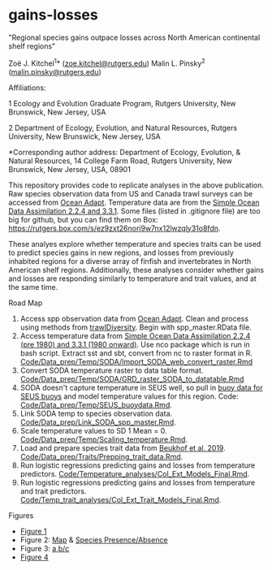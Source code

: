 # gains-losses

"Regional species gains outpace losses across North American continental shelf regions"

Zoë J. Kitchel<sup>1</sup>* (zoe.kitchel@rutgers.edu)
Malin L. Pinsky<sup>2</sup> (malin.pinsky@rutgers.edu)

Affiliations: 

1 Ecology and Evolution Graduate Program, Rutgers University, New Brunswick, New Jersey, USA

2 Department of Ecology, Evolution, and Natural Resources, Rutgers University, New Brunswick, New Jersey, USA

*Corresponding author address: Department of Ecology, Evolution, & Natural Resources, 14 College Farm Road, Rutgers University, New Brunswick, New Jersey, USA, 08901


This repository provides code to replicate analyses in the above publication. Raw species observation data from US and Canada trawl surveys can be accessed from [Ocean Adapt](https://oceanadapt.rutgers.edu/). Temperature data are from the [Simple Ocean Data Assimilation 2.2.4 and 3.3.1](https://www.soda.umd.edu/). Some files (listed in .gitignore file) are too big for github, but you can find them on Box: https://rutgers.box.com/s/ez9zxt26nori9w7nx12lwzqly31o8fdn.

These analyes explore whether temperature and species traits can be used to predict species gains in new regions, and losses from previously inhabited regions for a diverse array of finfish and invertebrates in North American shelf regions. Additionally, these analyses consider whether gains and losses are responding similarly to temperature and trait values, and at the same time. 

Road Map

1. Access spp observation data from [Ocean Adapt](https://oceanadapt.rutgers.edu/). Clean and process using methods from [trawlDiversity](https://github.com/rBatt/trawlDiversity). Begin with spp_master.RData file. 
2. Access temperature data from [Simple Ocean Data Assimilation 2.2.4 (pre 1980) and 3.3.1 (1980 onward)](https://www.soda.umd.edu/). Use nco package which is run in bash script. Extract sst and sbt, convert from nc to raster format in R. [Code/Data_prep/Temp/SODA/Import_SODA_web_convert_raster.Rmd](https://github.com/zoekitchel/colonization-extinction/blob/master/Code/Data_prep/Temp/SODA/Import_SODA_web_convert_raster.Rmd)
3. Convert SODA temperature raster to data table format. [Code/Data_prep/Temp/SODA/GRD_raster_SODA_to_datatable.Rmd](https://github.com/zoekitchel/colonization-extinction/blob/master/Code/Data_prep/Temp/SODA/GRD_raster_SODA_to_datatable.Rmd)
4. SODA doesn't capture temperature in SEUS well, so pull in [buoy data for SEUS buoys](https://www.ndbc.noaa.gov/) and model temperature values for this region. Code: [Code/Data_prep/Temp/SEUS_buoydata.Rmd](https://github.com/zoekitchel/colonization-extinction/blob/master/Code/Data_prep/Temp/SEUS_buoydata.Rmd). 
5. Link SODA temp to species observation data. [Code/Data_prep/Link_SODA_spp_master.Rmd](https://github.com/zoekitchel/colonization-extinction/blob/master/Code/Data_prep/Link_SODA_spp_master.Rmd).
6. Scale temperature values to SD 1 Mean = 0. [Code/Data_prep/Temp/Scaling_temperature.Rmd](https://github.com/zoekitchel/colonization-extinction/blob/master/Code/Data_prep/Temp/Scaling_temperature.Rmd).
7. Load and prepare species trait data from [Beukhof et al. 2019](https://doi.pangaea.de/10.1594/PANGAEA.900866). [Code/Data_prep/Traits/Prepping_trait_data.Rmd](https://github.com/zoekitchel/colonization-extinction/blob/master/Code/Data_prep/Traits/Prepping_trait_data.Rmd).
8. Run logistic regressions predicting gains and losses from temperature predictors. [Code/Temperature_analyses/Col_Ext_Models_Final.Rmd](https://github.com/zoekitchel/colonization-extinction/blob/master/Code/Temperature_analyses/Col_Ext_Models_Final.Rmd).
9. Run logistic regressions predicting gains and losses from temperature and trait predictors. [Code/Temp_trait_analyses/Col_Ext_Trait_Models_Final.Rmd](https://github.com/zoekitchel/colonization-extinction/blob/master/Code/Temp_trait_analyses/Col_Ext_Trait_Models_Final.Rmd).

Figures

- [Figure 1](https://github.com/zoekitchel/trawl_gains_losses/tree/master/figures/Figure1)
- Figure 2: [Map](https://github.com/zoekitchel/trawl_gains_losses/blob/master/figures/Figure2/map_sites.Rmd) & [Species Presence/Absence](https://github.com/zoekitchel/trawl_gains_losses/tree/master/figures/Figure2/Figure2_spp_presabs.Rmd)
- Figure 3: [a](https://github.com/zoekitchel/trawl_gains_losses/tree/master/figures/Figure3-3_4_merge/Figure3/Figure3a_code.Rmd),[b/c](https://github.com/zoekitchel/trawl_gains_losses/tree/master/figures/Figure3-3_4_merge/Figure4/Figure4_code.Rmd)
- [Figure 4](https://github.com/zoekitchel/trawl_gains_losses/tree/master/figures/Figure4_new/Figure4_August_New_TempGainLoss.Rmd)

